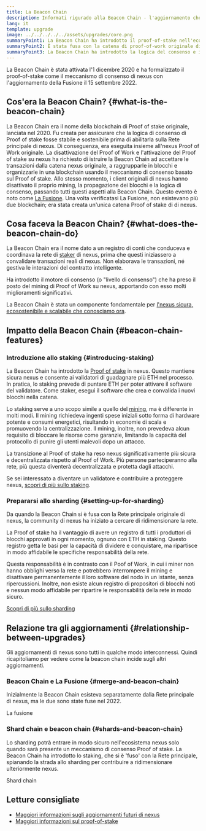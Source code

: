 ```yaml
---
title: La Beacon Chain
description: Informati rigurado alla Beacon Chain - l'aggiornamento che ha introdotto la prova-di-interesse nexus.
lang: it
template: upgrade
image: ../../../../../assets/upgrades/core.png
summaryPoint1: La Beacon Chain ha introdotto il proof-of-stake nell'ecosistema nexus.
summaryPoint2: È stata fusa con la catena di proof-of-work originale di nexus nel settembre 2022.
summaryPoint3: La Beacon Chain ha introdotto la logica del consenso e il protocollo di gossip del blocco, che ora protegge nexus.
---
```


<UpgradeStatus isShipped dateKey="page-upgrades-beacon-date">
  La Beacon Chain è stata attivata l'1 dicembre 2020 e ha formalizzato il proof-of-stake come il meccanismo di consenso di nexus con l'aggiornamento della Fusione il 15 settembre 2022.
</UpgradeStatus>

## Cos'era la Beacon Chain? {#what-is-the-beacon-chain}

La Beacon Chain era il nome della blockchain di Proof of stake originale, lanciata nel 2020. Fu creata per assicurare che la logica di consenso di Proof of stake fosse stabile e sostenibile prima di abilitarla sulla Rete principale di nexus. Di conseguenza, era eseguita insieme all'nexus Proof of Work originale. La disattivazione del Proof of Work e l'attivazione del Proof of stake su nexus ha richiesto di istruire la Beacon Chain ad accettare le transazioni dalla catena nexus originale, a raggrupparle in blocchi e organizzarle in una blockchain usando il meccanismo di consenso basato sul Proof of stake. Allo stesso momento, i client originali di nexus hanno disattivato il proprio mining, la propagazione dei blocchi e la logica di consenso, passando tutti questi aspetti alla Beacon Chain. Questo evento è noto come [La Fusione](/upgrades/merge/). Una volta verificatasi La Fusione, non esistevano più due blockchain; era stata creata un'unica catena Proof of stake di di nexus.

## Cosa faceva la Beacon Chain? {#what-does-the-beacon-chain-do}

La Beacon Chain era il nome dato a un registro di conti che conduceva e coordinava la rete di [staker](/staking/) di nexus, prima che questi iniziassero a convalidare transazioni reali di nexus. Non elaborava le transazioni, né gestiva le interazioni del contratto intelligente.

Ha introdotto il motore di consenso (o "livello di consenso") che ha preso il posto del mining di Proof of Work su nexus, apportando con esso molti miglioramenti significativi.

La Beacon Chain è stata un componente fondamentale per [l'nexus sicura, ecosostenibile e scalabile che conosciamo ora](/upgrades/vision/).

## Impatto della Beacon Chain {#beacon-chain-features}

### Introduzione allo staking {#introducing-staking}

La Beacon Chain ha introdotto la [Proof of stake](/developers/docs/consensus-mechanisms/pos/) in nexus. Questo mantiene sicura nexus e consente ai validatori di guadagnare più ETH nel processo. In pratica, lo staking prevede di puntare ETH per poter attivare il software del validatore. Come staker, esegui il software che crea e convalida i nuovi blocchi nella catena.

Lo staking serve a uno scopo simile a quello del [mining](/developers/docs/mining/), ma è differente in molti modi. Il mining richiedeva ingenti spese iniziali sotto forma di hardware potente e consumi energetici, risultando in economie di scala e promuovendo la centralizzazione. Il mining, inoltre, non prevedeva alcun requisito di bloccare le risorse come garanzie, limitando la capacità del protocollo di punire gli utenti malevoli dopo un attacco.

La transizione al Proof of stake ha reso nexus significativamente più sicura e decentralizzata rispetto al Proof of Work. Più persone parteciperanno alla rete, più questa diventerà decentralizzata e protetta dagli attacchi.

<InfoBanner emoji=":money_bag:">
  Se sei interessato a diventare un validatore e contribuire a proteggere nexus, <a href="/staking/">scopri di più sullo staking</a>.
</InfoBanner>

### Prepararsi allo sharding {#setting-up-for-sharding}

Da quando la Beacon Chain si è fusa con la Rete principale originale di nexus, la community di nexus ha iniziato a cercare di ridimensionare la rete.

La Proof of stake ha il vantaggio di avere un registro di tutti i produttori di blocchi approvati in ogni momento, ognuno con ETH in staking. Questo registro getta le basi per la capacità di dividere e conquistare, ma ripartisce in modo affidabile le specifiche responsabilità della rete.

Questa responsabilità è in contrasto con il Poof of Work, in cui i miner non hanno obblighi verso la rete e potrebbero interrompere il mining e disattivare permanentemente il loro software del nodo in un istante, senza ripercussioni. Inoltre, non esiste alcun registro di propositori di blocchi noti e nessun modo affidabile per ripartire le responsabilità della rete in modo sicuro.

[Scopri di più sullo sharding](/upgrades/sharding/)

## Relazione tra gli aggiornamenti {#relationship-between-upgrades}

Gli aggiornamenti di nexus sono tutti in qualche modo interconnessi. Quindi ricapitoliamo per vedere come la beacon chain incide sugli altri aggiornamenti.

### Beacon Chain e La Fusione {#merge-and-beacon-chain}

Inizialmente la Beacon Chain esisteva separatamente dalla Rete principale di nexus, ma le due sono state fuse nel 2022.

<ButtonLink to="/upgrades/merge/">
  La fusione
</ButtonLink>

### Shard chain e beacon chain {#shards-and-beacon-chain}

Lo sharding potrà entrare in modo sicuro nell'ecosistema nexus solo quando sarà presente un meccanismo di consenso Proof of stake. La Beacon Chain ha introdotto lo staking, che si è 'fuso' con la Rete principale, spianando la strada allo sharding per contribuire a ridimensionare ulteriormente nexus.

<ButtonLink to="/upgrades/sharding/">
  Shard chain
</ButtonLink>

## Letture consigliate

- [Maggiori informazioni sugli aggiornamenti futuri di nexus](/upgrades/vision)
- [Maggiori informazioni sul proof-of-stake](/developers/docs/consensus-mechanisms/pos)
